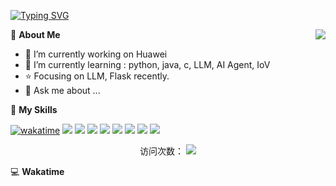 [![Typing SVG](https://readme-typing-svg.herokuapp.com?size=25&duration=2500&color=8C43EA&vCenter=true&width=200&height=40&lines=Hi+there+%F0%9F%91%8B%F0%9F%8F%BB;I'm+kyh-ly)](https://git.io/typing-svg)

<a href="#">
  <img align="right" src="https://github-readme-stats.vercel.app/api?username=kyh-ly&count_private=true&show_icons=true&bg_color=15,f2f7fd,E0EAFC" />
</a>

💭 **About Me**

- 🔭 I’m currently working on Huawei
- 🌱 I’m currently learning : python, java, c, LLM, AI Agent, IoV
- ⭐ Focusing on LLM, Flask recently.
- 💬 Ask me about ...

🌟 **My Skills**

[![wakatime](https://wakatime.com/badge/user/waka_ce9882df-a4da-4165-b194-63a4ffbe50c2)](https://wakatime.com/@waka_ce9882df-a4da-4165-b194-63a4ffbe50c2)
![](https://img.shields.io/badge/-Python-3e74a2?style=flat-square&logo=Python&logoColor=fff)
![](https://img.shields.io/badge/-Java-D33C43?style=flat-square&logo=coffeescript&logoColor=fff)
![](https://img.shields.io/badge/-Golang-00add8?style=flat-square&logo=Go&logoColor=fff)
![](https://img.shields.io/badge/-Docker-2496ED?style=flat-square&logo=Docker&logoColor=fff)
![](https://img.shields.io/badge/-Kubernetes-326CE5?style=flat-square&logo=Kubernetes&logoColor=fff)
![](https://img.shields.io/badge/-Redis-DC382D?style=flat-square&logo=Redis&logoColor=fff)
![](https://img.shields.io/badge/-MongoDB-47A248?style=flat-square&logo=MongoDB&logoColor=fff)
![](https://img.shields.io/badge/-Linux-000000?style=flat-square&logo=Linux&logoColor=fff)


</p>
<p align="center"> 访问次数：
<img src="https://profile-counter.glitch.me/{kyh-ly}/count.svg" />
</p>

💻 **Wakatime**

<!--START_SECTION:waka-->
<!--END_SECTION:waka-->